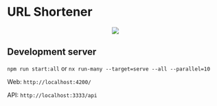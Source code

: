 # URL Shortener

<p align="center">
  <a href="https://skillicons.dev">
    <img src="https://skillicons.dev/icons?i=nest,ts,nodejs,mongo&perline=20" />
  </a>
</p>

## Development server

`npm run start:all` or `nx run-many --target=serve --all --parallel=10`

Web: `http://localhost:4200/`

API: `http://localhost:3333/api`
